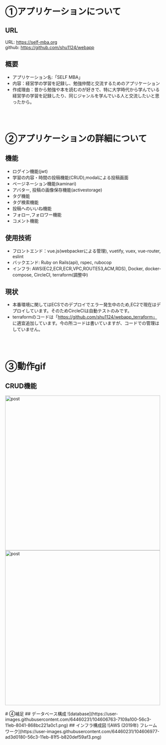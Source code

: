 # ①アプリケーションについて
## URL
URL:  https://self-mba.org<br>
github: https://github.com/shu1124/webapp

## 概要
- アプリケーション名:「SELF MBA」
- 内容：経営学の学習を記録し、勉強仲間と交流するためのアプリケーション
- 作成理由：昔から勉強や本を読むのが好きで、特に大学時代から学んでいる経営学の学習を記録したり、同じジャンルを学んでいる人と交流したいと思ったから。
<br>
<br>

# ②アプリケーションの詳細について
## 機能
- ログイン機能(jwt)
- 学習の内容・時間の投稿機能(CRUD),modalによる投稿画面
- ページネーション機能(kaminari)
- アバター, 投稿の画像保存機能(activestorage)
- タグ機能
- タグ検索機能
- 投稿へのいいね機能
- フォロー,フォロワー機能
- コメント機能

## 使用技術
- フロントエンド：vue.js(webpackerによる管理), vuetify, vuex, vue-router, eslint
- バックエンド: Ruby on Rails(api), rspec, rubocop
- インフラ: AWS(EC2,ECR,ECR,VPC,ROUTE53,ACM,RDS), Docker, docker-compose, CircleCI, terraform(調整中)

## 現状
- 本番環境に関してはECSでのデプロイでエラー発生中のため,EC2で現在はデプロイしています。そのためCircleCIは自動テストのみです。
- terraformのコードは「https://github.com/shu1124/webapp_terraform」
に適宜追加しています。今の所コードは書いていますが、コードでの管理はしていません。

<br>
<br>

# ③動作gif
## CRUD機能
<img width="500" alt="post" src="https://user-images.githubusercontent.com/64460231/106406826-e1634100-647d-11eb-9ab1-77144085e5d9.gif">
<img width="500" alt="post" src="https://user-images.githubusercontent.com/64460231/106407109-8847dd00-647e-11eb-9039-93ec961ffb67.gif">

<br>
<br>
# ④補足
## データベース構成
![database](https://user-images.githubusercontent.com/64460231/104606763-7109a100-56c3-11eb-8041-868bc221a0c1.png)
## インフラ構成図
![AWS (2019年) フレームワーク](https://user-images.githubusercontent.com/64460231/104606977-ad3d0180-56c3-11eb-81f5-b820def59af3.png)


